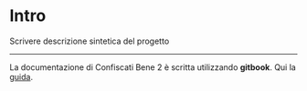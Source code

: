 # Intro

Scrivere descrizione sintetica del progetto

---

La documentazione di Confiscati Bene 2 è scritta utilizzando **gitbook**. Qui la [guida](https://toolchain.gitbook.com/).
